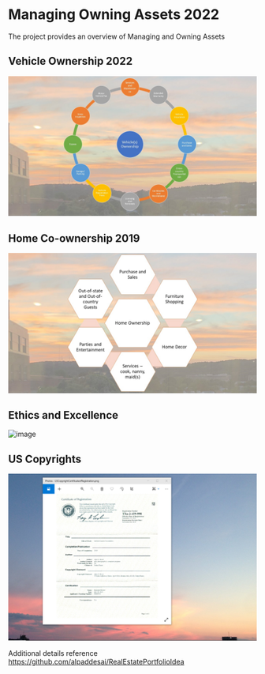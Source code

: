 # Managing Owning Assets 2022

The project provides an overview of Managing and Owning Assets 

## Vehicle Ownership 2022
![image](VehicleOwnership.jpg)

## Home Co-ownership 2019
![image](HomeOwnership.jpg)

## Ethics and Excellence
![image](EthicsandExcellence.jpg)

## US Copyrights
![image](USCopyrightCertificate.png)

Additional details reference https://github.com/alpaddesai/RealEstatePortfolioIdea
